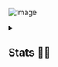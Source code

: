![Image](https://i.pinimg.com/originals/74/19/07/74190702dacafb832d8791ddbdbbaf7f.gif)

<details>
  <summary><h2>Stats 🤸‍♂️</h2></summary>
  
[![Anurag's GitHub stats](https://github-readme-stats.vercel.app/api?username=globalpolaris&show_icons=true&theme=github_dark)](https://github.com/anuraghazra/github-readme-stats)

[![Top Langs](https://github-readme-stats.vercel.app/api/top-langs/?username=globalpolaris&layout=compact&theme=github_dark)](https://github.com/anuraghazra/github-readme-stats)
</details>
